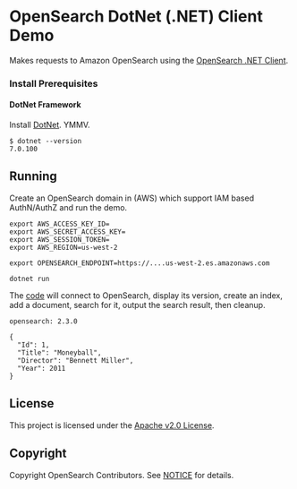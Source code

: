 # OpenSearch DotNet (.NET) Client Demo

Makes requests to Amazon OpenSearch using the [OpenSearch .NET Client](https://github.com/opensearch-project/opensearch-net).

### Install Prerequisites

#### DotNet Framework

Install [DotNet](https://learn.microsoft.com/en-us/dotnet/core/install). YMMV.

```
$ dotnet --version
7.0.100
```

## Running

Create an OpenSearch domain in (AWS) which support IAM based AuthN/AuthZ and run the demo.

```
export AWS_ACCESS_KEY_ID=
export AWS_SECRET_ACCESS_KEY=
export AWS_SESSION_TOKEN=
export AWS_REGION=us-west-2

export OPENSEARCH_ENDPOINT=https://....us-west-2.es.amazonaws.com

dotnet run
```

The [code](Program.cs) will connect to OpenSearch, display its version, create an index, add a document, search for it, output the search result, then cleanup.

```
opensearch: 2.3.0

{
  "Id": 1,
  "Title": "Moneyball",
  "Director": "Bennett Miller",
  "Year": 2011
}
```

## License 

This project is licensed under the [Apache v2.0 License](LICENSE.txt).

## Copyright

Copyright OpenSearch Contributors. See [NOTICE](NOTICE.txt) for details.
